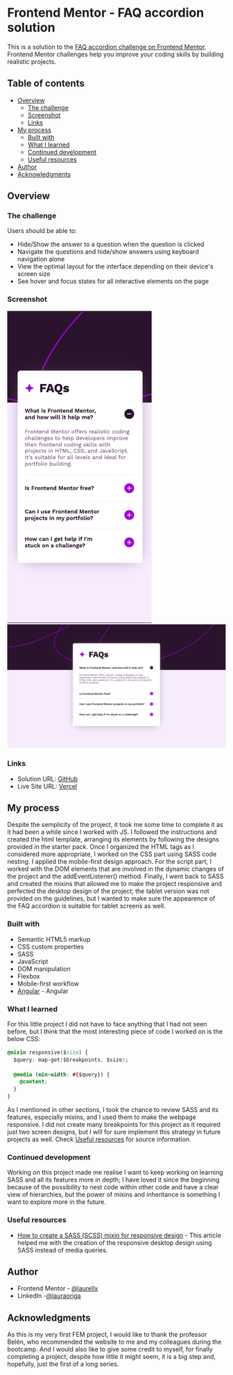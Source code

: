 # Frontend Mentor - FAQ accordion solution

This is a solution to the [FAQ accordion challenge on Frontend Mentor](https://www.frontendmentor.io/challenges/faq-accordion-wyfFdeBwBz). Frontend Mentor challenges help you improve your coding skills by building realistic projects.

## Table of contents

- [Overview](#overview)
  - [The challenge](#the-challenge)
  - [Screenshot](#screenshot)
  - [Links](#links)
- [My process](#my-process)
  - [Built with](#built-with)
  - [What I learned](#what-i-learned)
  - [Continued development](#continued-development)
  - [Useful resources](#useful-resources)
- [Author](#author)
- [Acknowledgments](#acknowledgments)

## Overview

### The challenge

Users should be able to:

- Hide/Show the answer to a question when the question is clicked
- Navigate the questions and hide/show answers using keyboard navigation alone
- View the optimal layout for the interface depending on their device's screen size
- See hover and focus states for all interactive elements on the page

### Screenshot

![Mobile](./assets/images/solution/Mobile.png)
![Desktop](./assets/images/solution/Desktop.png)

### Links

- Solution URL: [GitHub](https://github.com/laurellx/FEM-accordion)
- Live Site URL: [Vercel](https://your-live-site-url.com)

## My process

Despite the semplicity of the project, it took me some time to complete it as it had been a while since I worked with JS.
I followed the instructions and created the html template, arranging its elements by following the designs provided in the starter pack. Once I organized the HTML tags as I considered more appropriate, I worked on the CSS part using SASS code nesting. I applied the mobile-first design approach.
For the script part, I worked with the DOM elements that are involved in the dynamic changes of the project and the addEventListener() method.
Finally, I went back to SASS and created the mixins that allowed me to make the project responsive and perfected the desktop design of the project; the tablet version was not provided on the guidelines, but I wanted to make sure the appearence of the FAQ accordion is suitable for tablet screens as well.

### Built with

- Semantic HTML5 markup
- CSS custom properties
- SASS
- JavaScript
- DOM manipulation
- Flexbox
- Mobile-first workflow
- [Angular](https://angular.io/) - Angular

### What I learned

For this little project I did not have to face anything that I had not seen before, but I think that the most interesting piece of code I worked on is the below CSS:

```css
@mixin responsive($size) {
  $query: map-get($breakpoints, $size);

  @media (min-width: #{$query}) {
    @content;
  }
}
```

As I mentioned in other sections, I took the chance to review SASS and its features, especially mixins, and I used them to make the webpage responsive. I did not create many breakpoints for this project as it required just two screen designs, but I will for sure implement this strategy in future projects as well.
Check [Useful resources](#useful-resources) for source information.

### Continued development

Working on this project made me realise I want to keep working on learning SASS and all its features more in depth; I have loved it since the beginning because of the possibility to nest code within other code and have a clear view of hierarchies, but the power of mixins and inheritance is something I want to explore more in the future.

### Useful resources

- [How to create a SASS (SCSS) mixin for responsive design](https://adrianmanduc.medium.com/how-to-create-a-scss-mixin-for-responsive-design-8aad4f70f1d5) - This article helped me with the creation of the responsive desktop design using SASS instead of media queries.

## Author

- Frontend Mentor - [@laurellx](https://www.frontendmentor.io/profile/laurellx)
- LinkedIn -[@lauraoriga](https://www.linkedin.com/in/lauraoriga/)

## Acknowledgments

As this is my very first FEM project, I would like to thank the professor Belén, who recommended the website to me and my colleagues during the bootcamp. And I would also like to give some credit to myself, for finally completing a project; despite how little it might seem, it is a big step and, hopefully, just the first of a long series.
